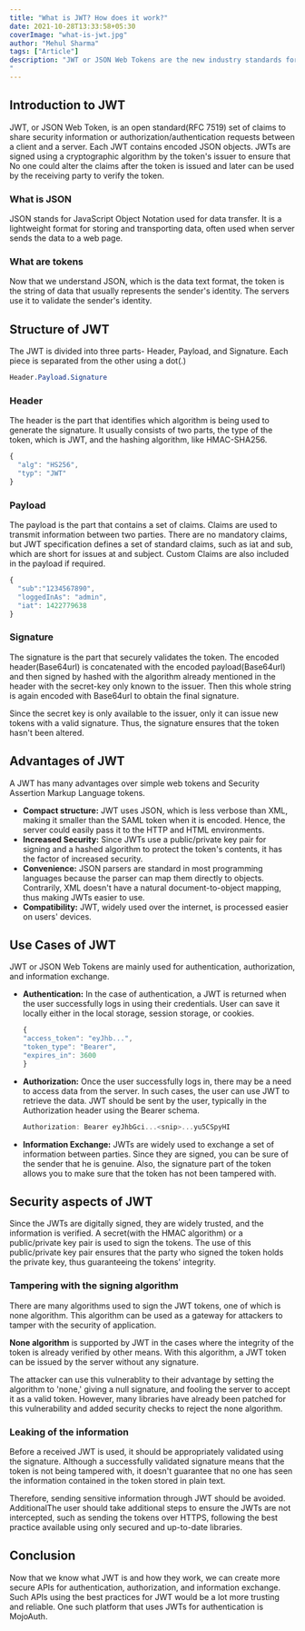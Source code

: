 ```yaml
---
title: "What is JWT? How does it work?"
date: 2021-10-28T13:33:58+05:30
coverImage: "what-is-jwt.jpg"
author: "Mehul Sharma"
tags: ["Article"]
description: "JWT or JSON Web Tokens are the new industry standards for securing APIs to and from the server. But what exactly is JWT? How does it work? Let us understand it more in detail.
"
---
```


## Introduction to JWT

JWT, or JSON Web Token, is an open standard(RFC 7519) set of claims to share security information or authorization/authentication requests between a client and a server. Each JWT contains encoded JSON objects. JWTs are signed using a cryptographic algorithm by the token's issuer to ensure that No one could alter the claims after the token is issued and later can be used by the receiving party to verify the token.

### What is JSON

JSON stands for JavaScript Object Notation used for data transfer. It is a lightweight format for storing and transporting data, often used when server sends the data to a web page.

### What are tokens

Now that we understand JSON, which is the data text format, the token is the string of data that usually represents the sender's identity. The servers use it to validate the sender's identity.

## Structure of JWT

The JWT is divided into three parts- Header, Payload, and Signature. Each piece is separated from the other using a dot(.)

```css
Header.Payload.Signature
```

### Header

The header is the part that identifies which algorithm is being used to generate the signature. It usually consists of two parts, the type of the token, which is JWT, and the hashing algorithm, like HMAC-SHA256.

```js
{
  "alg": "HS256",
  "typ": "JWT"
}
```

### Payload

The payload is the part that contains a set of claims. Claims are used to transmit information between two parties. There are no mandatory claims, but JWT specification defines a set of standard claims, such as iat and sub, which are short for issues at and subject. Custom Claims are also included in the payload if required.

```js
{
  "sub":"1234567890",
  "loggedInAs": "admin",
  "iat": 1422779638
}
```

### Signature

The signature is the part that securely validates the token. The encoded header(Base64url) is concatenated with the encoded payload(Base64url) and then signed by hashed with the algorithm already mentioned in the header with the secret-key only known to the issuer. Then this whole string is again encoded with Base64url to obtain the final signature.

Since the secret key is only available to the issuer, only it can issue new tokens with a valid signature. Thus, the signature ensures that the token hasn't been altered.

## Advantages of JWT

A JWT has many advantages over simple web tokens and Security Assertion Markup Language tokens.

- **Compact structure:** JWT uses JSON, which is less verbose than XML, making it smaller than the SAML token when it is encoded. Hence, the server could easily pass it to the HTTP and HTML environments.
- **Increased Security:** Since JWTs use a public/private key pair for signing and a hashed algorithm to protect the token's contents, it has the factor of increased security.
- **Convenience:** JSON parsers are standard in most programming languages because the parser can map them directly to objects. Contrarily, XML doesn't have a natural document-to-object mapping, thus making JWTs easier to use.
- **Compatibility:** JWT, widely used over the internet, is processed easier on users' devices.

## Use Cases of JWT

JWT or JSON Web Tokens are mainly used for authentication, authorization, and information exchange.

- **Authentication:** In the case of authentication, a JWT is returned when the user successfully logs in using their credentials. User can save it locally either in the local storage, session storage, or cookies.

    ```js
    {
    "access_token": "eyJhb...",
    "token_type": "Bearer",
    "expires_in": 3600
    }
    ```

- **Authorization:** Once the user successfully logs in, there may be a need to access data from the server. In such cases, the user can use JWT to retrieve the data. JWT should be sent by the user, typically in the Authorization header using the Bearer schema.

    ```js
    Authorization: Bearer eyJhbGci...<snip>...yu5CSpyHI
    ```

- **Information Exchange:** JWTs are widely used to exchange a set of information between parties. Since they are signed, you can be sure of the sender that he is genuine. Also, the signature part of the token allows you to make sure that the token has not been tampered with.

## Security aspects of JWT

Since the JWTs are digitally signed, they are widely trusted, and the information is verified. A secret(with the HMAC algorithm) or a public/private key pair is used to sign the tokens. The use of this public/private key pair ensures that the party who signed the token holds the private key, thus guaranteeing the tokens' integrity.

### Tampering with the signing algorithm

There are many algorithms used to sign the JWT tokens, one of which is none algorithm. This algorithm can be used as a gateway for attackers to tamper with the security of application.

**None algorithm** is supported by JWT in the cases where the integrity of the token is already verified by other means. With this algorithm, a JWT token can be issued by the server without any signature.

The attacker can use this vulnerablity to their advantage by setting the algorithm to 'none,' giving a null signature, and fooling the server to accept it as a valid token. However, many libraries have already been patched for this vulnerability and added security checks to reject the none algorithm.

### Leaking of the information

Before a received JWT is used, it should be appropriately validated using the signature. Although a successfully validated signature means that the token is not being tampered with, it doesn't guarantee that no one has seen the information contained in the token stored in plain text.

Therefore, sending sensitive information through JWT should be avoided. AdditionalThe user should take additional steps to ensure the JWTs are not intercepted, such as sending the tokens over HTTPS, following the best practice available using only secured and up-to-date libraries.

## Conclusion

Now that we know what JWT is and how they work, we can create more secure APIs for authentication, authorization, and information exchange. Such APIs using the best practices for JWT would be a lot more trusting and reliable.
One such platform that uses JWTs for authentication is MojoAuth.
